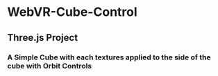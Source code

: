 # WebVR-Cube-Control
## Three.js Project

### A Simple Cube with each textures applied to the side of the cube with Orbit Controls 
